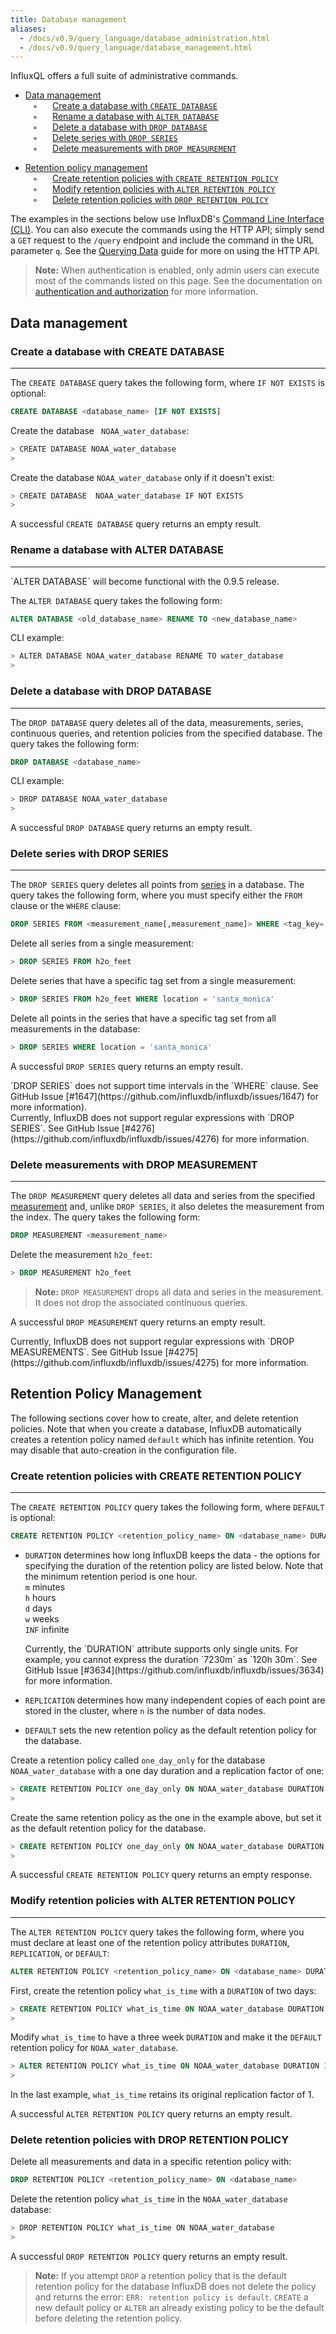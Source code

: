 ```yaml
---
title: Database management
aliases:
  - /docs/v0.9/query_language/database_administration.html
  - /docs/v0.9/query_language/database_management.html
---
```


InfluxQL offers a full suite of administrative commands. 

* [Data management](../query_language/database_management.html#data-management)    
&nbsp;&nbsp;&nbsp;◦&nbsp;&nbsp;&nbsp;&nbsp;&nbsp;&nbsp;[Create a database with `CREATE DATABASE`](../query_language/database_management.html#create-a-database-with-create-database)    
&nbsp;&nbsp;&nbsp;◦&nbsp;&nbsp;&nbsp;&nbsp;&nbsp;&nbsp;[Rename a database with `ALTER DATABASE`](../query_language/database_management.html#rename-a-database-with-alter-database)    
&nbsp;&nbsp;&nbsp;◦&nbsp;&nbsp;&nbsp;&nbsp;&nbsp;&nbsp;[Delete a database with `DROP DATABASE`](../query_language/database_management.html#delete-a-database-with-drop-database)  
&nbsp;&nbsp;&nbsp;◦&nbsp;&nbsp;&nbsp;&nbsp;&nbsp;&nbsp;[Delete series with `DROP SERIES`](../query_language/database_management.html#delete-series-with-drop-series)  
&nbsp;&nbsp;&nbsp;◦&nbsp;&nbsp;&nbsp;&nbsp;&nbsp;&nbsp;[Delete measurements with `DROP MEASUREMENT`](../query_language/database_management.html#delete-measurements-with-drop-measurement)  

* [Retention policy management](../query_language/database_management.html#retention-policy-management)  
&nbsp;&nbsp;&nbsp;◦&nbsp;&nbsp;&nbsp;&nbsp;&nbsp;&nbsp;[Create retention policies with `CREATE RETENTION POLICY`](../query_language/database_management.html#create-retention-policies-with-create-retention-policy)    
&nbsp;&nbsp;&nbsp;◦&nbsp;&nbsp;&nbsp;&nbsp;&nbsp;&nbsp;[Modify retention policies with `ALTER RETENTION POLICY`](../query_language/database_management.html#modify-retention-policies-with-alter-retention-policy)   
&nbsp;&nbsp;&nbsp;◦&nbsp;&nbsp;&nbsp;&nbsp;&nbsp;&nbsp;[Delete retention policies with `DROP RETENTION POLICY`](../query_language/database_management.html#delete-retention-policies-with-drop-retention-policy)   

The examples in the sections below use InfluxDB's [Command Line Interface (CLI)](../introduction/getting_started.html). You can also execute the commands using the HTTP API; simply  send a `GET` request to the `/query` endpoint and include the command in the URL parameter `q`. See the [Querying Data](../guides/querying_data.html) guide for more on using the HTTP API.

> **Note:** When authentication is enabled, only admin users can execute most of the commands listed on this page. See the documentation on [authentication and authorization](../administration/authentication_and_authorization.html) for more information.

## Data management

### Create a database with CREATE DATABASE
---
The `CREATE DATABASE` query takes the following form, where `IF NOT EXISTS` is optional:
```sql
CREATE DATABASE <database_name> [IF NOT EXISTS]
```

Create the database ` NOAA_water_database`:
```sh
> CREATE DATABASE NOAA_water_database
>
```

Create the database `NOAA_water_database` only if it doesn't exist:
```sh
> CREATE DATABASE  NOAA_water_database IF NOT EXISTS
>
```

A successful `CREATE DATABASE` query returns an empty result. 

### Rename a database with ALTER DATABASE
---
<dt> `ALTER DATABASE` will become functional with the 0.9.5 release.
</dt>

The `ALTER DATABASE` query takes the following form:
```sql
ALTER DATABASE <old_database_name> RENAME TO <new_database_name>
```

CLI example:
```sh
> ALTER DATABASE NOAA_water_database RENAME TO water_database
>
```

### Delete a database with DROP DATABASE
---
The `DROP DATABASE` query deletes all of the data, measurements, series, continuous queries, and retention policies from the specified database. The query takes the following form:
```sql
DROP DATABASE <database_name> 
```

CLI example:
```sh
> DROP DATABASE NOAA_water_database
>
```

A successful `DROP DATABASE` query returns an empty result.

### Delete series with DROP SERIES
---
The `DROP SERIES` query deletes all points from [series](../concepts/glossary.html#series) in a database. The query takes the following form, where you must specify either the `FROM` clause or the `WHERE` clause:
```sql
DROP SERIES FROM <measurement_name[,measurement_name]> WHERE <tag_key='tag_value'>
```

Delete all series from a single measurement:
```sql
> DROP SERIES FROM h2o_feet
```

Delete series that have a specific tag set from a single measurement:
```sql
> DROP SERIES FROM h2o_feet WHERE location = 'santa_monica'
```

Delete all points in the series that have a specific tag set from all measurements in the database:
```sql
> DROP SERIES WHERE location = 'santa_monica'
```

A successful `DROP SERIES` query returns an empty result.

<dt> `DROP SERIES` does not support time intervals in the `WHERE` clause. See GitHub Issue [#1647](https://github.com/influxdb/influxdb/issues/1647) for more information).  </dt>

<dt>Currently, InfluxDB does not support regular expressions with `DROP SERIES`. See GitHub Issue [#4276](https://github.com/influxdb/influxdb/issues/4276) for more information. </dt>

### Delete measurements with DROP MEASUREMENT
---
The `DROP MEASUREMENT` query deletes all data and series from the specified [measurement](../concepts/glossary.html#measurement) and, unlike `DROP SERIES`, it also deletes the measurement from the index. The query takes the following form:
```sql
DROP MEASUREMENT <measurement_name>
```

Delete the measurement `h2o_feet`:
```sql
> DROP MEASUREMENT h2o_feet
```

> **Note:** `DROP MEASUREMENT` drops all data and series in the measurement. It does not drop the associated continuous queries.

A successful `DROP MEASUREMENT` query returns an empty result.

<dt> Currently, InfluxDB does not support regular expressions with `DROP MEASUREMENTS`. See GitHub Issue [#4275](https://github.com/influxdb/influxdb/issues/4275) for more information. </dt>

## Retention Policy Management
The following sections cover how to create, alter, and delete retention policies. Note that when you create a database, InfluxDB automatically creates a retention policy named `default` which has infinite retention. You may disable that auto-creation in the configuration file.

### Create retention policies with CREATE RETENTION POLICY
---
The `CREATE RETENTION POLICY` query takes the following form, where `DEFAULT` is optional:
```sql
CREATE RETENTION POLICY <retention_policy_name> ON <database_name> DURATION <duration> REPLICATION <n> [DEFAULT]
```

* `DURATION` determines how long InfluxDB keeps the data - the options for specifying the duration of the retention policy are listed below. Note that the minimum retention period is one hour.  
`m` minutes  
`h` hours  
`d` days  
`w` weeks  
`INF` infinite

    <dt> Currently, the `DURATION` attribute supports only single units. For example, you cannot express the duration `7230m` as `120h 30m`. See GitHub Issue [#3634](https://github.com/influxdb/influxdb/issues/3634) for more information. </dt>

* `REPLICATION` determines how many independent copies of each point are stored in the cluster, where `n` is the number of data nodes.

* `DEFAULT` sets the new retention policy as the default retention policy for the database.

Create a retention policy called `one_day_only` for the database `NOAA_water_database` with a one day duration and a replication factor of one:
```sql
> CREATE RETENTION POLICY one_day_only ON NOAA_water_database DURATION 1d REPLICATION 1
>
```

Create the same retention policy as the one in the example above, but set it as the default retention policy for the database.  
```sql
> CREATE RETENTION POLICY one_day_only ON NOAA_water_database DURATION 1d REPLICATION 1 DEFAULT
>
```

A successful `CREATE RETENTION POLICY` query returns an empty response.

### Modify retention policies with ALTER RETENTION POLICY
---
The `ALTER RETENTION POLICY` query takes the following form, where you must declare at least one of the retention policy attributes `DURATION`, `REPLICATION`, or `DEFAULT`:
```sql
ALTER RETENTION POLICY <retention_policy_name> ON <database_name> DURATION <duration> REPLICATION <n> [DEFAULT]
```

First, create the retention policy `what_is_time` with a `DURATION` of two days:
```sql
> CREATE RETENTION POLICY what_is_time ON NOAA_water_database DURATION 2d REPLICATION 1
>
```

Modify `what_is_time` to have a three week `DURATION` and make it the `DEFAULT` retention policy for `NOAA_water_database`.
```sql
> ALTER RETENTION POLICY what_is_time ON NOAA_water_database DURATION 3w DEFAULT
>
```
In the last example, `what_is_time` retains its original replication factor of 1.

A successful `ALTER RETENTION POLICY` query returns an empty result.

### Delete retention policies with DROP RETENTION POLICY
Delete all measurements and data in a specific retention policy with:
```sql
DROP RETENTION POLICY <retention_policy_name> ON <database_name>
```

Delete the retention policy `what_is_time` in the `NOAA_water_database` database:  
```sh
> DROP RETENTION POLICY what_is_time ON NOAA_water_database
>
```

A successful `DROP RETENTION POLICY` query returns an empty result.

>**Note:** If you attempt `DROP` a retention policy that is the default retention policy for the database InfluxDB does not delete the policy and returns the error: `ERR: retention policy is default`. `CREATE` a new default policy or `ALTER` an already existing policy to be the default before deleting the retention policy.


